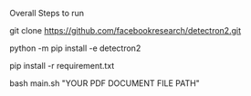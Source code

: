 Overall Steps to run

git clone https://github.com/facebookresearch/detectron2.git

python -m pip install -e detectron2

pip install -r requirement.txt

bash main.sh "YOUR PDF DOCUMENT FILE PATH"
